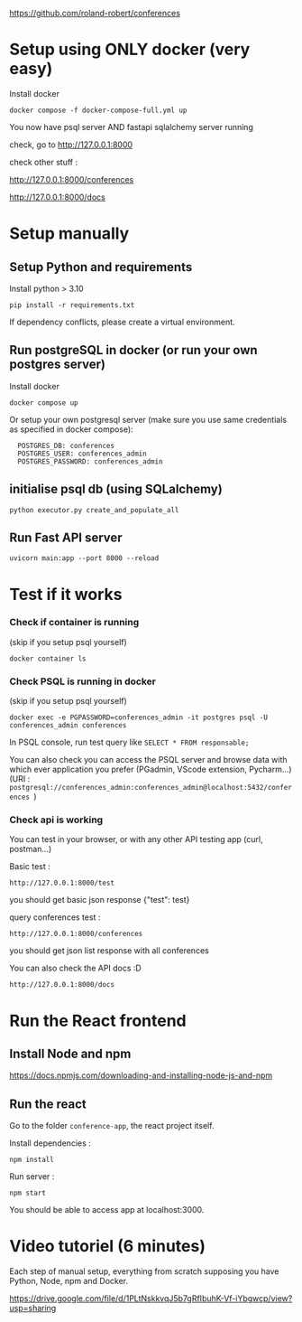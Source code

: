 https://github.com/roland-robert/conferences

# Setup using ONLY docker (very easy)

Install docker

    docker compose -f docker-compose-full.yml up

You now have psql server AND fastapi sqlalchemy server running

check, go to http://127.0.0.1:8000

check other stuff :

http://127.0.0.1:8000/conferences

http://127.0.0.1:8000/docs

# Setup manually

## Setup Python and requirements

Install python > 3.10

    pip install -r requirements.txt

If dependency conflicts, please create a virtual environment.

## Run postgreSQL in docker (or run your own postgres server)

Install docker

    docker compose up

Or setup your own postgresql server (make sure you use same credentials as specified in docker compose):

      POSTGRES_DB: conferences
      POSTGRES_USER: conferences_admin
      POSTGRES_PASSWORD: conferences_admin

## initialise psql db (using SQLalchemy)

    python executor.py create_and_populate_all

## Run Fast API server

    uvicorn main:app --port 8000 --reload

# Test if it works

### Check if container is running

(skip if you setup psql yourself)

    docker container ls

### Check PSQL is running in docker

(skip if you setup psql yourself)

    docker exec -e PGPASSWORD=conferences_admin -it postgres psql -U conferences_admin conferences

In PSQL console, run test query like `SELECT * FROM responsable;`

You can also check you can access the PSQL server and browse data with which ever application you prefer (PGadmin, VScode extension, Pycharm...) (URI : `postgresql://conferences_admin:conferences_admin@localhost:5432/conferences
`)

### Check api is working

You can test in your browser, or with any other API testing app (curl, postman...)

Basic test :

    http://127.0.0.1:8000/test

you should get basic json response {"test": test}

query conferences test :

    http://127.0.0.1:8000/conferences

you should get json list response with all conferences

You can also check the API docs :D

    http://127.0.0.1:8000/docs

# Run the React frontend

## Install Node and npm

https://docs.npmjs.com/downloading-and-installing-node-js-and-npm

## Run the react

Go to the folder `conference-app`, the react project itself.

Install dependencies :

    npm install

Run server :

    npm start

You should be able to access app at localhost:3000.


# Video tutoriel (6 minutes)

Each step of manual setup, everything from scratch supposing you have Python, Node, npm and Docker.

https://drive.google.com/file/d/1PLtNskkvqJ5b7gRfIbuhK-Vf-iYbgwcp/view?usp=sharing
